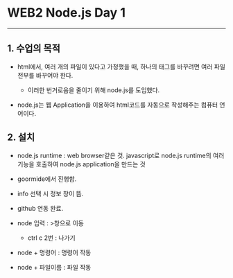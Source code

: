 # WEB2 Node.js Day 1

- - -

## 1. 수업의 목적

+ html에서, 여러 개의 파일이 있다고 가정했을 때, 하나의 태그를 바꾸려면 여러 파일 전부를 바꾸어야 한다.
	+ 이러한 번거로움을 줄이기 위해 node.js를 도입했다.

+ node.js는 웹 Application을 이용하여 html코드를 자동으로 작성해주는 컴퓨터 언어이다.


## 2. 설치

+ node.js runtime : web browser같은 것. javascript로 node.js runtime의 여러 기능을 호출하여 node.js application을 만드는 것


+ goormide에서 진행함.

+ info 선택 시 정보 창이 뜸.

+ github 연동 완료.

+ node 입력 :  >창으로 이동
	+ ctrl c 2번 : 나가기

+ node + 명령어 : 명령어 작동
+ node + 파일이름 : 파일 작동

